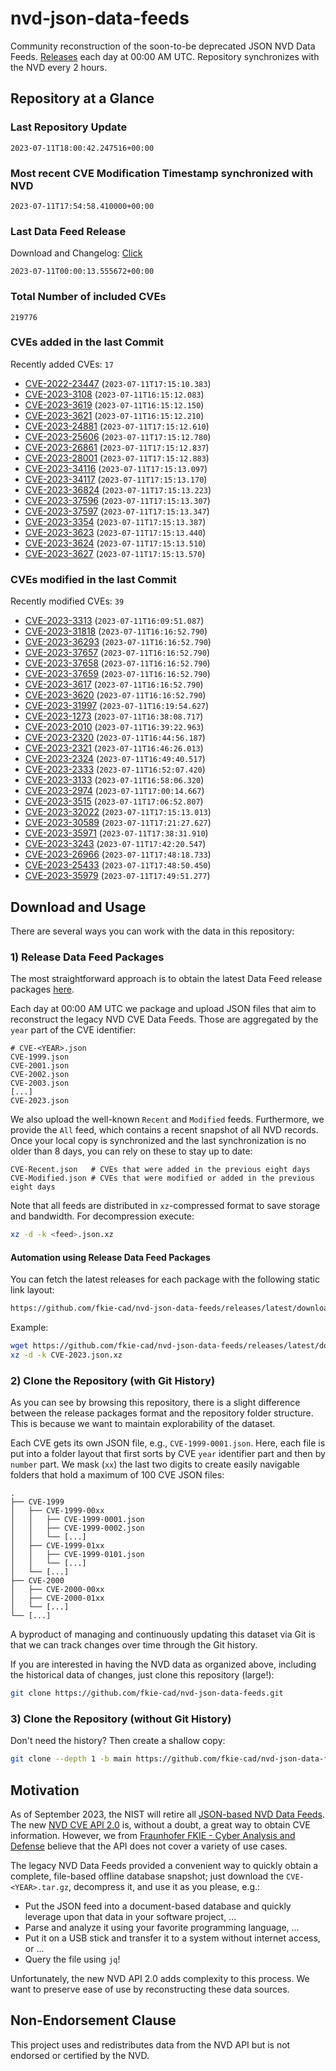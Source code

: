 # nvd-json-data-feeds

Community reconstruction of the soon-to-be deprecated JSON NVD Data Feeds. 
[Releases](https://github.com/fkie-cad/nvd-json-data-feeds/releases/latest) each day at 00:00 AM UTC.
Repository synchronizes with the NVD every 2 hours.

## Repository at a Glance

### Last Repository Update

```plain
2023-07-11T18:00:42.247516+00:00
```

### Most recent CVE Modification Timestamp synchronized with NVD

```plain
2023-07-11T17:54:58.410000+00:00
```

### Last Data Feed Release

Download and Changelog: [Click](https://github.com/fkie-cad/nvd-json-data-feeds/releases/latest)

```plain
2023-07-11T00:00:13.555672+00:00
```

### Total Number of included CVEs

```plain
219776
```

### CVEs added in the last Commit

Recently added CVEs: `17`

* [CVE-2022-23447](CVE-2022/CVE-2022-234xx/CVE-2022-23447.json) (`2023-07-11T17:15:10.383`)
* [CVE-2023-3108](CVE-2023/CVE-2023-31xx/CVE-2023-3108.json) (`2023-07-11T16:15:12.083`)
* [CVE-2023-3619](CVE-2023/CVE-2023-36xx/CVE-2023-3619.json) (`2023-07-11T16:15:12.150`)
* [CVE-2023-3621](CVE-2023/CVE-2023-36xx/CVE-2023-3621.json) (`2023-07-11T16:15:12.210`)
* [CVE-2023-24881](CVE-2023/CVE-2023-248xx/CVE-2023-24881.json) (`2023-07-11T17:15:12.610`)
* [CVE-2023-25606](CVE-2023/CVE-2023-256xx/CVE-2023-25606.json) (`2023-07-11T17:15:12.780`)
* [CVE-2023-26861](CVE-2023/CVE-2023-268xx/CVE-2023-26861.json) (`2023-07-11T17:15:12.837`)
* [CVE-2023-28001](CVE-2023/CVE-2023-280xx/CVE-2023-28001.json) (`2023-07-11T17:15:12.883`)
* [CVE-2023-34116](CVE-2023/CVE-2023-341xx/CVE-2023-34116.json) (`2023-07-11T17:15:13.097`)
* [CVE-2023-34117](CVE-2023/CVE-2023-341xx/CVE-2023-34117.json) (`2023-07-11T17:15:13.170`)
* [CVE-2023-36824](CVE-2023/CVE-2023-368xx/CVE-2023-36824.json) (`2023-07-11T17:15:13.223`)
* [CVE-2023-37596](CVE-2023/CVE-2023-375xx/CVE-2023-37596.json) (`2023-07-11T17:15:13.307`)
* [CVE-2023-37597](CVE-2023/CVE-2023-375xx/CVE-2023-37597.json) (`2023-07-11T17:15:13.347`)
* [CVE-2023-3354](CVE-2023/CVE-2023-33xx/CVE-2023-3354.json) (`2023-07-11T17:15:13.387`)
* [CVE-2023-3623](CVE-2023/CVE-2023-36xx/CVE-2023-3623.json) (`2023-07-11T17:15:13.440`)
* [CVE-2023-3624](CVE-2023/CVE-2023-36xx/CVE-2023-3624.json) (`2023-07-11T17:15:13.510`)
* [CVE-2023-3627](CVE-2023/CVE-2023-36xx/CVE-2023-3627.json) (`2023-07-11T17:15:13.570`)


### CVEs modified in the last Commit

Recently modified CVEs: `39`

* [CVE-2023-3313](CVE-2023/CVE-2023-33xx/CVE-2023-3313.json) (`2023-07-11T16:09:51.087`)
* [CVE-2023-31818](CVE-2023/CVE-2023-318xx/CVE-2023-31818.json) (`2023-07-11T16:16:52.790`)
* [CVE-2023-36293](CVE-2023/CVE-2023-362xx/CVE-2023-36293.json) (`2023-07-11T16:16:52.790`)
* [CVE-2023-37657](CVE-2023/CVE-2023-376xx/CVE-2023-37657.json) (`2023-07-11T16:16:52.790`)
* [CVE-2023-37658](CVE-2023/CVE-2023-376xx/CVE-2023-37658.json) (`2023-07-11T16:16:52.790`)
* [CVE-2023-37659](CVE-2023/CVE-2023-376xx/CVE-2023-37659.json) (`2023-07-11T16:16:52.790`)
* [CVE-2023-3617](CVE-2023/CVE-2023-36xx/CVE-2023-3617.json) (`2023-07-11T16:16:52.790`)
* [CVE-2023-3620](CVE-2023/CVE-2023-36xx/CVE-2023-3620.json) (`2023-07-11T16:16:52.790`)
* [CVE-2023-31997](CVE-2023/CVE-2023-319xx/CVE-2023-31997.json) (`2023-07-11T16:19:54.627`)
* [CVE-2023-1273](CVE-2023/CVE-2023-12xx/CVE-2023-1273.json) (`2023-07-11T16:38:08.717`)
* [CVE-2023-2010](CVE-2023/CVE-2023-20xx/CVE-2023-2010.json) (`2023-07-11T16:39:22.963`)
* [CVE-2023-2320](CVE-2023/CVE-2023-23xx/CVE-2023-2320.json) (`2023-07-11T16:44:56.187`)
* [CVE-2023-2321](CVE-2023/CVE-2023-23xx/CVE-2023-2321.json) (`2023-07-11T16:46:26.013`)
* [CVE-2023-2324](CVE-2023/CVE-2023-23xx/CVE-2023-2324.json) (`2023-07-11T16:49:40.517`)
* [CVE-2023-2333](CVE-2023/CVE-2023-23xx/CVE-2023-2333.json) (`2023-07-11T16:52:07.420`)
* [CVE-2023-3133](CVE-2023/CVE-2023-31xx/CVE-2023-3133.json) (`2023-07-11T16:58:06.320`)
* [CVE-2023-2974](CVE-2023/CVE-2023-29xx/CVE-2023-2974.json) (`2023-07-11T17:00:14.667`)
* [CVE-2023-3515](CVE-2023/CVE-2023-35xx/CVE-2023-3515.json) (`2023-07-11T17:06:52.807`)
* [CVE-2023-32022](CVE-2023/CVE-2023-320xx/CVE-2023-32022.json) (`2023-07-11T17:15:13.013`)
* [CVE-2023-30589](CVE-2023/CVE-2023-305xx/CVE-2023-30589.json) (`2023-07-11T17:21:27.627`)
* [CVE-2023-35971](CVE-2023/CVE-2023-359xx/CVE-2023-35971.json) (`2023-07-11T17:38:31.910`)
* [CVE-2023-3243](CVE-2023/CVE-2023-32xx/CVE-2023-3243.json) (`2023-07-11T17:42:20.547`)
* [CVE-2023-26966](CVE-2023/CVE-2023-269xx/CVE-2023-26966.json) (`2023-07-11T17:48:18.733`)
* [CVE-2023-25433](CVE-2023/CVE-2023-254xx/CVE-2023-25433.json) (`2023-07-11T17:48:50.450`)
* [CVE-2023-35979](CVE-2023/CVE-2023-359xx/CVE-2023-35979.json) (`2023-07-11T17:49:51.277`)


## Download and Usage

There are several ways you can work with the data in this repository:

### 1) Release Data Feed Packages

The most straightforward approach is to obtain the latest Data Feed release packages [here](https://github.com/fkie-cad/nvd-json-data-feeds/releases/latest).

Each day at 00:00 AM UTC we package and upload JSON files that aim to reconstruct the legacy NVD CVE Data Feeds.
Those are aggregated by the `year` part of the CVE identifier:

```
# CVE-<YEAR>.json
CVE-1999.json
CVE-2001.json
CVE-2002.json
CVE-2003.json
[...]
CVE-2023.json
```

We also upload the well-known `Recent` and `Modified` feeds.
Furthermore, we provide the `All` feed, which contains a recent snapshot of all NVD records.
Once your local copy is synchronized and the last synchronization is no older than 8 days, you can rely on these to stay up to date:

```plain
CVE-Recent.json   # CVEs that were added in the previous eight days
CVE-Modified.json # CVEs that were modified or added in the previous eight days
```

Note that all feeds are distributed in `xz`-compressed format to save storage and bandwidth.
For decompression execute:

```sh
xz -d -k <feed>.json.xz
```


#### Automation using Release Data Feed Packages

You can fetch the latest releases for each package with the following static link layout:

```sh
https://github.com/fkie-cad/nvd-json-data-feeds/releases/latest/download/CVE-<YEAR>.json.xz
```

Example:

```sh
wget https://github.com/fkie-cad/nvd-json-data-feeds/releases/latest/download/CVE-2023.json.xz
xz -d -k CVE-2023.json.xz
```

### 2) Clone the Repository (with Git History)

As you can see by browsing this repository, there is a slight difference between the release packages format and the repository folder structure.
This is because we want to maintain explorability of the dataset.

Each CVE gets its own JSON file, e.g., `CVE-1999-0001.json`.
Here, each file is put into a folder layout that first sorts by CVE `year` identifier part and then by `number` part.
We mask (`xx`) the last two digits to create easily navigable folders that hold a maximum of 100 CVE JSON files:

```plain
.
├── CVE-1999
│   ├── CVE-1999-00xx
│   │   ├── CVE-1999-0001.json
│   │   ├── CVE-1999-0002.json
│   │   └── [...]
│   ├── CVE-1999-01xx
│   │   ├── CVE-1999-0101.json
│   │   └── [...]
│   └── [...]
├── CVE-2000
│   ├── CVE-2000-00xx
│   ├── CVE-2000-01xx
│   └── [...]
└── [...]
```

A byproduct of managing and continuously updating this dataset via Git is that we can track changes over time through the Git history.

If you are interested in having the NVD data as organized above, including the historical data of changes, just clone this repository (large!):

```sh
git clone https://github.com/fkie-cad/nvd-json-data-feeds.git
```

### 3) Clone the Repository (without Git History)

Don't need the history? Then create a shallow copy:

```sh
git clone --depth 1 -b main https://github.com/fkie-cad/nvd-json-data-feeds.git
```

## Motivation

As of September 2023, the NIST will retire all [JSON-based NVD Data Feeds](https://nvd.nist.gov/vuln/data-feeds#divRetirementBanner-1).
The new [NVD CVE API 2.0](https://nvd.nist.gov/developers/vulnerabilities) is, without a doubt, a great way to obtain CVE information.
However, we from [Fraunhofer FKIE - Cyber Analysis and Defense](https://www.fkie.fraunhofer.de/en/departments/cad.html) believe that the API does not cover a variety of use cases.

The legacy NVD Data Feeds provided a convenient way to quickly obtain a complete, file-based offline database snapshot; just download the `CVE-<YEAR>.tar.gz`, decompress it, and use it as you please, e.g.:

* Put the JSON feed into a document-based database and quickly leverage upon that data in your software project, ...
* Parse and analyze it using your favorite programming language, ...
* Put it on a USB stick and transfer it to a system without internet access, or ...
* Query the file using `jq`!

Unfortunately, the new NVD API 2.0 adds complexity to this process.
We want to preserve ease of use by reconstructing these data sources.

## Non-Endorsement Clause

This project uses and redistributes data from the NVD API but is not endorsed or certified by the NVD.